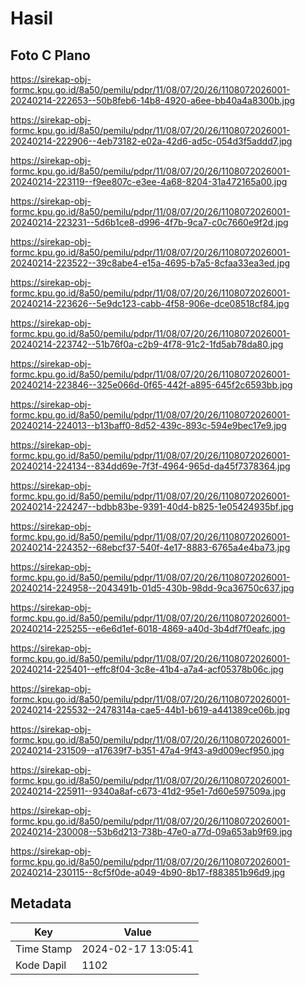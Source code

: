 # Hasil

## Foto C Plano

https://sirekap-obj-formc.kpu.go.id/8a50/pemilu/pdpr/11/08/07/20/26/1108072026001-20240214-222653--50b8feb6-14b8-4920-a6ee-bb40a4a8300b.jpg

https://sirekap-obj-formc.kpu.go.id/8a50/pemilu/pdpr/11/08/07/20/26/1108072026001-20240214-222906--4eb73182-e02a-42d6-ad5c-054d3f5addd7.jpg

https://sirekap-obj-formc.kpu.go.id/8a50/pemilu/pdpr/11/08/07/20/26/1108072026001-20240214-223119--f9ee807c-e3ee-4a68-8204-31a472165a00.jpg

https://sirekap-obj-formc.kpu.go.id/8a50/pemilu/pdpr/11/08/07/20/26/1108072026001-20240214-223231--5d6b1ce8-d996-4f7b-9ca7-c0c7660e9f2d.jpg

https://sirekap-obj-formc.kpu.go.id/8a50/pemilu/pdpr/11/08/07/20/26/1108072026001-20240214-223522--39c8abe4-e15a-4695-b7a5-8cfaa33ea3ed.jpg

https://sirekap-obj-formc.kpu.go.id/8a50/pemilu/pdpr/11/08/07/20/26/1108072026001-20240214-223626--5e9dc123-cabb-4f58-906e-dce08518cf84.jpg

https://sirekap-obj-formc.kpu.go.id/8a50/pemilu/pdpr/11/08/07/20/26/1108072026001-20240214-223742--51b76f0a-c2b9-4f78-91c2-1fd5ab78da80.jpg

https://sirekap-obj-formc.kpu.go.id/8a50/pemilu/pdpr/11/08/07/20/26/1108072026001-20240214-223846--325e066d-0f65-442f-a895-645f2c6593bb.jpg

https://sirekap-obj-formc.kpu.go.id/8a50/pemilu/pdpr/11/08/07/20/26/1108072026001-20240214-224013--b13baff0-8d52-439c-893c-594e9bec17e9.jpg

https://sirekap-obj-formc.kpu.go.id/8a50/pemilu/pdpr/11/08/07/20/26/1108072026001-20240214-224134--834dd69e-7f3f-4964-965d-da45f7378364.jpg

https://sirekap-obj-formc.kpu.go.id/8a50/pemilu/pdpr/11/08/07/20/26/1108072026001-20240214-224247--bdbb83be-9391-40d4-b825-1e05424935bf.jpg

https://sirekap-obj-formc.kpu.go.id/8a50/pemilu/pdpr/11/08/07/20/26/1108072026001-20240214-224352--68ebcf37-540f-4e17-8883-6765a4e4ba73.jpg

https://sirekap-obj-formc.kpu.go.id/8a50/pemilu/pdpr/11/08/07/20/26/1108072026001-20240214-224958--2043491b-01d5-430b-98dd-9ca36750c637.jpg

https://sirekap-obj-formc.kpu.go.id/8a50/pemilu/pdpr/11/08/07/20/26/1108072026001-20240214-225255--e6e6d1ef-6018-4869-a40d-3b4df7f0eafc.jpg

https://sirekap-obj-formc.kpu.go.id/8a50/pemilu/pdpr/11/08/07/20/26/1108072026001-20240214-225401--effc8f04-3c8e-41b4-a7a4-acf05378b06c.jpg

https://sirekap-obj-formc.kpu.go.id/8a50/pemilu/pdpr/11/08/07/20/26/1108072026001-20240214-225532--2478314a-cae5-44b1-b619-a441389ce06b.jpg

https://sirekap-obj-formc.kpu.go.id/8a50/pemilu/pdpr/11/08/07/20/26/1108072026001-20240214-231509--a17639f7-b351-47a4-9f43-a9d009ecf950.jpg

https://sirekap-obj-formc.kpu.go.id/8a50/pemilu/pdpr/11/08/07/20/26/1108072026001-20240214-225911--9340a8af-c673-41d2-95e1-7d60e597509a.jpg

https://sirekap-obj-formc.kpu.go.id/8a50/pemilu/pdpr/11/08/07/20/26/1108072026001-20240214-230008--53b6d213-738b-47e0-a77d-09a653ab9f69.jpg

https://sirekap-obj-formc.kpu.go.id/8a50/pemilu/pdpr/11/08/07/20/26/1108072026001-20240214-230115--8cf5f0de-a049-4b90-8b17-f883851b96d9.jpg


## Metadata

| Key        | Value               |
| ---------- | ------------------- |
| Time Stamp | 2024-02-17 13:05:41 |
| Kode Dapil | 1102                |



